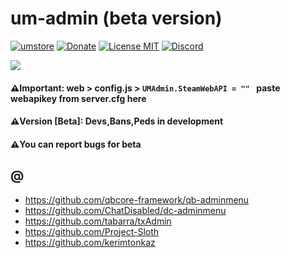 # um-admin (beta version)

[![umstore](https://cdn.discordapp.com/attachments/715130970294059088/1044857362617470986/Baslksz-3.png)](https://uyuyorumstore.com)
[![Donate](https://cdn.discordapp.com/attachments/715130970294059088/1044848075996405820/coffee.png)](https://www.buymeacoffee.com/umcof)
[![License MIT](https://cdn.discordapp.com/attachments/715130970294059088/1044845854508449822/license.png)](https://choosealicense.com/licenses/gpl-3.0)
[![Discord](https://cdn.discordapp.com/attachments/715130970294059088/1044855172494532628/discord.png)](https://discord.gg/cf6wkBFeYV)

<img src="https://cdn.discordapp.com/attachments/627254815252152331/1066751247283130469/209208440-0d2eddef-dec1-41f6-a79a-09ae9edbbb7b_kopya.png">

#### ⚠️Important: web > config.js > ```UMAdmin.SteamWebAPI = "" ``` paste webapikey from server.cfg here
#### ⚠️Version [Beta]: Devs,Bans,Peds in development
#### ⚠️You can report bugs for beta

## @
* https://github.com/qbcore-framework/qb-adminmenu
* https://github.com/ChatDisabled/dc-adminmenu
* https://github.com/tabarra/txAdmin
* https://github.com/Project-Sloth
* https://github.com/kerimtonkaz
